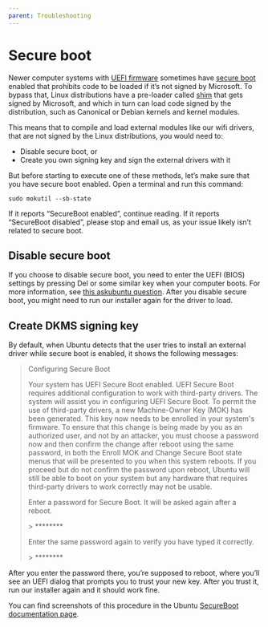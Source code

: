 ```yaml
---
parent: Troubleshooting
---
```


# Secure boot

Newer computer systems with [UEFI firmware](https://en.wikipedia.org/wiki/Unified_Extensible_Firmware_Interface) sometimes have [secure boot](https://wiki.ubuntu.com/UEFI/SecureBoot) enabled that prohibits code to be loaded if it’s not signed by Microsoft. To bypass that, Linux distributions have a pre-loader called [shim](https://wiki.ubuntu.com/UEFI/SecureBoot/ShimUpdateProcess) that gets signed by Microsoft, and which in turn can load code signed by the distribution, such as Canonical or Debian kernels and kernel modules.

This means that to compile and load external modules like our wifi drivers, that are not signed by the Linux distributions, you would need to:

- Disable secure boot, or
- Create you own signing key and sign the external drivers with it

But before starting to execute one of these methods, let’s make sure that you have secure boot enabled. Open a terminal and run this command:

```shell
sudo mokutil --sb-state
```

If it reports “SecureBoot enabled”, continue reading. If it reports “SecureBoot disabled”, please stop and email us, as your issue likely isn’t related to secure boot.

## Disable secure boot

If you choose to disable secure boot, you need to enter the UEFI (BIOS) settings by pressing Del or some similar key when your computer boots. For more information, see [this askubuntu question](https://askubuntu.com/questions/891248/ubuntu-16-04-how-can-i-disable-secure-boot). After you disable secure boot, you might need to run our installer again for the driver to load.

## Create DKMS signing key

By default, when Ubuntu detects that the user tries to install an external driver while secure boot is enabled, it shows the following messages:

> Configuring Secure Boot
>
> Your system has UEFI Secure Boot enabled. UEFI Secure Boot requires additional configuration to work with third-party drivers. The system will assist you in configuring UEFI Secure Boot. To permit the use of third-party drivers, a new Machine-Owner Key (MOK) has been generated. This key now needs to be enrolled in your system's firmware. To ensure that this change is being made by you as an authorized user, and not by an attacker, you must choose a password now and then confirm the change after reboot using the same password, in both the Enroll MOK and Change Secure Boot state menus that will be presented to you when this system reboots. If you proceed but do not confirm the password upon reboot, Ubuntu will still be able to boot on your system but any hardware that requires third-party drivers to work correctly may not be usable.
>
> Enter a password for Secure Boot. It will be asked again after a reboot.
>
> \> \*\*\*\*\*\*\*\*
>
> Enter the same password again to verify you have typed it correctly.
>
> \> \*\*\*\*\*\*\*\*

After you enter the password there, you’re supposed to reboot, where you’ll see an UEFI dialog that prompts you to trust your new key. After you trust it, run our installer again and it should work fine.

You can find screenshots of this procedure in the Ubuntu [SecureBoot documentation page](https://wiki.ubuntu.com/UEFI/SecureBoot/DKMS).

